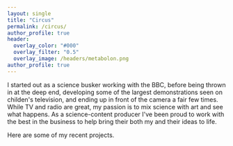 ```yaml
---
layout: single
title: "Circus"
permalink: /circus/
author_profile: true
header:
  overlay_color: "#000"
  overlay_filter: "0.5"
  overlay_image: /headers/metabolon.png
author_profile: true
---
```


I started out as a science busker working with the BBC, before being thrown in at the deep end, developing some of the largest demonstrations seen on childen's television, and ending up in front of the camera a fair few times. While TV and radio are great, my passion is to mix science with art and see what happens. As a science-content producer I've been proud to work with the best in the business to help bring their both my and their ideas to life. 

Here are some of my recent projects.